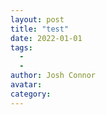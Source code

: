 ```yaml
---
layout: post
title: "test"
date: 2022-01-01
tags: 
  - 
  - 
author: Josh Connor
avatar: 
category: 
---
```

